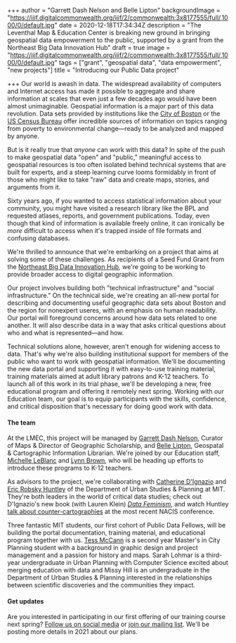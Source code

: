+++
author = "Garrett Dash Nelson and Belle Lipton"
backgroundImage = "https://iiif.digitalcommonwealth.org/iiif/2/commonwealth:3x8177555/full/,1000/0/default.jpg"
date = 2020-12-18T17:34:34Z
description = "The Leventhal Map & Education Center is breaking new ground in bringing geospatial data empowerment to the public, supported by a grant from the Northeast Big Data Innovation Hub"
draft = true
image = "https://iiif.digitalcommonwealth.org/iiif/2/commonwealth:3x8177555/full/,1000/0/default.jpg"
tags = ["grant", "geospatial data", "data empowerment", "new projects"]
title = "Introducing our Public Data project"

+++
Our world is awash in data. The widespread availability of computers and Internet access has made it possible to aggregate and share information at scales that even just a few decades ago would have been almost unimaginable. Geospatial information is a major part of this data revolution. Data sets provided by institutions like the [City of Boston](https://data.boston.gov) or the [US Census Bureau](https://data.census.gov/cedsci/) offer incredible sources of information on topics ranging from poverty to environmental change—ready to be analyzed and mapped by anyone.

But is it really true that _anyone_ can work with this data? In spite of the push to make geospatial data "open" and "public," meaningful  access to geospatial resources is too often isolated behind technical systems that are built for experts, and a steep learning curve looms formidably in front of those who might like to take "raw" data and create maps, stories, and arguments from it. 

Sixty years ago, if you wanted to access statistical information about your community, you might have visited a research library like the BPL and requested atlases, reports, and government publications. Today, even though that kind of information is available freely online, it can ironically be _more_ difficult to access when it's trapped inside of file formats and confusing databases. 

We're thrilled to announce that we're embarking on a project that aims at solving some of these challenges. As recipients of a Seed Fund Grant from the [Northeast Big Data Innovation Hub](https://nebigdatahub.org), we're going to be working to provide broader access to digital geographic information.

Our project involves building both "technical infrastructure" and "social infrastructure." On the technical side, we're creating an all-new portal for describing and documenting useful geographic data sets about Boston and the region for nonexpert useres, with an emphasis on human readability. Our portal will foreground concerns around how data sets related to one another. It will also describe data in a way that asks critical questions about who and what is represented—and how.

Technical solutions alone, however, aren't enough for widening access to data. That's why we're also building institutional support for members of the public who want to work with geospatial information. We'll be documenting the new data portal and supporting it with easy-to-use training material, training materials aimed at adult library patrons and K-12 teachers. To launch all of this work in its trial phase, we'll be developing a new, free educational program and offering it remotely next spring. Working with our Education team, our goal is to equip participants with the skills, confidence, and critical disposition that's necessary for doing good work with data.

#### The team

At the LMEC, this project will be managed by [Garrett Dash Nelson](/about/people/garrett-nelson), Curator of Maps & Director of Geographic Scholarship, and [Belle Lipton](/about/people/belle-lipton), Geospatal & Cartographic Information Librarian. We're joined by our Education staff, [Michelle LeBlanc](/about/people/michelle-leblanc) and [Lynn Brown](/about/people/lynn-brown), who will be heading up efforts to introduce these programs to K-12 teachers.

As advisors to the project, we're collaborating with [Catherine D'Ignazio](https://dusp.mit.edu/faculty/catherine-dignazio) and [Eric Robsky Huntley](https://www.ericrobskyhuntley.org) of the Department of Urban Studies & Planning at MIT. They're both leaders in the world of critical data studies; check out D'Ignazio's new book (with Lauren Klein) [_Data Feminism_](http://datafeminism.io), and watch Huntley [talk about counter-cartographies](https://www.youtube.com/watch?v=IMpVOiIdZao) at the most recent NACIS conference. 

Three fantastic MIT students, our first cohort of Public Data Fellows, will be building the portal documentation, training material, and educational program together with us. [Tess McCann](https://tessmccann.com) is a second year Master's in City Planning student with a background in graphic design and project management and a passion for history and maps. Sarah Lohmar is a third-year undergraduate in Urban Planning with Computer Science excited about merging education with data and Missy Hill is an undergraduate in the Department of Urban Studies & Planning interested in the relationships between scientific discoveries and the communities they impact.


#### Get updates

Are you interested in participating in our first offering of our training course next spring? [Follow us on social media](/about/contact-connect) or [join our mailing list](https://visitor.r20.constantcontact.com/manage/optin?v=001ty3slyDjv8WLvGvwSdG8euspYmx7UP1YNPw2RbQHz_d15WTFIS4Ksb90bD2Fx0OBYbhpfZ896VoKbMS6m87TTQGTPsIpdO4e29yiAmPsALE%3D). We'll be posting more details in 2021 about our plans.